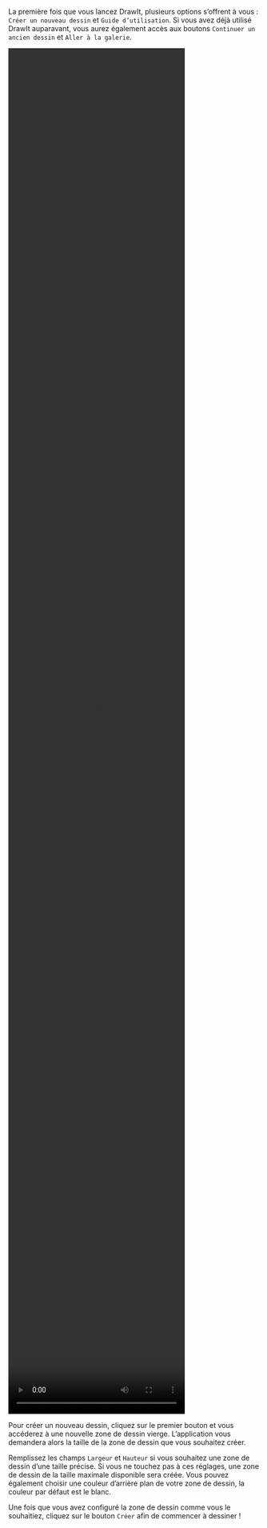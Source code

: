 La première fois que vous lancez DrawIt, plusieurs options s’offrent à vous : `Créer un nouveau dessin` et `Guide d’utilisation`. Si vous avez déjà utilisé DrawIt auparavant, vous aurez également accès aux boutons `Continuer un ancien dessin` et `Aller à la galerie`.

<video width="70%" height="70%" class="doc-fig" autoplay loop>
    <source src="../../assets/creer_dessin_trctd.webm" type="video/webm">
</video>

Pour créer un nouveau dessin, cliquez sur le premier bouton et vous accéderez à une nouvelle zone de dessin vierge. L’application vous demandera alors la taille de la zone de dessin que vous souhaitez créer.

Remplissez les champs `Largeur` et `Hauteur` si vous souhaitez une zone de dessin d’une taille précise. Si vous ne touchez pas à ces réglages, une zone de dessin de la taille maximale disponible sera créée. Vous pouvez également choisir une couleur d’arrière plan de votre zone de dessin, la couleur par défaut est le blanc. 

 Une fois que vous avez configuré la zone de dessin comme vous le souhaitiez, cliquez sur le bouton `Créer` afin de commencer à dessiner !
